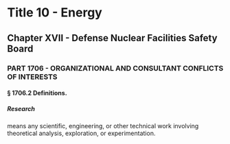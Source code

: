 
# Title 10 - Energy
## Chapter XVII - Defense Nuclear Facilities Safety Board
### PART 1706 - ORGANIZATIONAL AND CONSULTANT CONFLICTS OF INTERESTS
#### § 1706.2 Definitions.
##### Research

means any scientific, engineering, or other technical work involving theoretical analysis, exploration, or experimentation.
